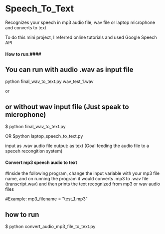# Speech_To_Text
Recognizes your speech in mp3 audio file, wav file or laptop microphone and converts to text 

To do this mini project, I  referred online tutorials and used Google Speech API

#### How to run:####

## You can run with audio .wav as input file 
python final_wav_to_text.py wav_test_1.wav 

or 
## or without wav input file (Just speak to microphone)
$ python final_wav_to_text.py 

OR 
$python laptop_speech_to_text.py

input as .wav audio file
output: as text
(Goal feeding the audio file to a speceh recongition system)




#### Convert mp3 speech audio to text ########

#Inside the following program, change the input variable with your mp3 file name, and on running the program it would converts .mp3 to .wav file (transcript.wav) and then prints the text recognized from mp3 or wav audio files 

#Example: mp3_filename = "test_1.mp3"

## how to run
$ python convert_audio_mp3_file_to_text.py

